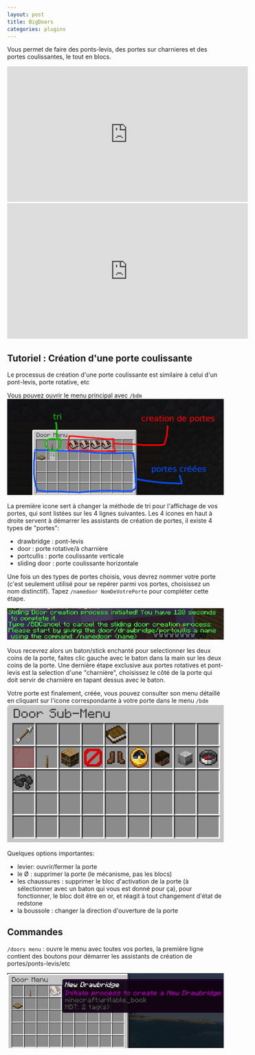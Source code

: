```yaml
---
layout: post
title: BigDoors
categories: plugins
---
```


Vous permet de faire des ponts-levis, des portes sur charnieres et des portes coulissantes, le tout en blocs.

<iframe width="560" height="315" src="https://www.youtube.com/embed/ApawfmWX7Nw" title="YouTube video player" frameborder="0" allow="accelerometer; autoplay; clipboard-write; encrypted-media; gyroscope; picture-in-picture" allowfullscreen></iframe>

<iframe width="560" height="315" src="https://www.youtube.com/embed/v_geswl8_Ps" title="YouTube video player" frameborder="0" allow="accelerometer; autoplay; clipboard-write; encrypted-media; gyroscope; picture-in-picture" allowfullscreen></iframe>

## Tutoriel : Création d'une porte coulissante

Le processus de création d'une porte coulissante est similaire à celui d'un pont-levis, porte rotative, etc

Vous pouvez ouvrir le menu principal avec `/bdm`
![doors menu](media/bigdoors_tuto1.png)

La première icone sert à changer la méthode de tri pour l'affichage de vos portes, qui sont listées sur les 4 lignes suivantes.
Les 4 icones en haut à droite servent à démarrer les assistants de création de portes, il existe 4 types de "portes":
- drawbridge : pont-levis
- door : porte rotative/à charnière
- portcullis : porte coulissante verticale
- sliding door : porte coulissante horizontale

Une fois un des types de portes choisis, vous devrez nommer votre porte (c'est seulement utilisé pour se repérer parmi vos portes, choisissez un nom distinctif). Tapez `/namedoor NomDeVotrePorte` pour compléter cette étape.

![doors namedoor](media/bigdoors_tuto2.png)

Vous recevrez alors un baton/stick enchanté pour selectionner les deux coins de la porte, faites clic gauche avec le baton dans la main sur les deux coins de la porte.
Une dernière étape exclusive aux portes rotatives et pont-levis est la selection d'une "charnière", choisissez le côté de la porte qui doit servir de charnière en tapant dessus avec le baton.

Votre porte est finalement, créée, vous pouvez consulter son menu détaillé en cliquant sur l'icone correspondante à votre porte dans le menu `/bdm`
![doors submenu](media/bigdoors_tuto3.png)

Quelques options importantes:
- levier: ouvrir/fermer la porte
- le Ø : supprimer la porte (le mécanisme, pas les blocs)
- les chaussures : supprimer le bloc d'activation de la porte (à sélectionner avec un baton qui vous est donné pour ça), pour fonctionner, le bloc doit être en or, et réagit à tout changement d'état de redstone
- la boussole : changer la direction d'ouverture de la porte


## Commandes

`/doors menu` : ouvre le menu avec toutes vos portes, la première ligne contient des boutons pour démarrer les assistants de création de portes/ponts-levis/etc

![doors menu](medias/../media/bigdoors_mainmenu.png)
